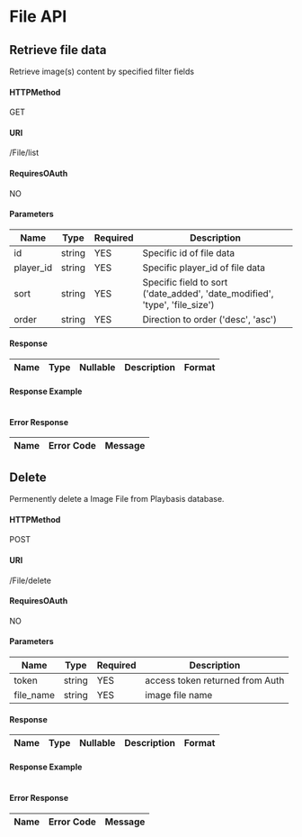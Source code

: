 # File API
## Retrieve file data
Retrieve image(s) content by specified filter fields
#### HTTPMethod
GET
#### URI
/File/list
#### RequiresOAuth
NO
#### Parameters
| Name | Type | Required | Description | 
 | --- | --- | --- |--- |
| id | string | YES | Specific id of file data | 
| player_id | string | YES | Specific player_id of file data | 
| sort | string | YES | Specific field to sort ('date_added', 'date_modified', 'type', 'file_size') | 
| order | string | YES | Direction to order ('desc', 'asc') | 
#### Response
| Name | Type | Nullable | Description | Format| 
| --- | --- | --- | --- | --- |
#### Response Example
```json 

 ```
#### Error Response
| Name | Error Code | Message | 
 | --- | --- | --- |
## Delete
Permenently delete a Image File from Playbasis database.
#### HTTPMethod
POST
#### URI
/File/delete
#### RequiresOAuth
NO
#### Parameters
| Name | Type | Required | Description | 
 | --- | --- | --- |--- |
| token | string | YES | access token returned from Auth | 
| file_name | string | YES | image file name | 
#### Response
| Name | Type | Nullable | Description | Format| 
| --- | --- | --- | --- | --- |
#### Response Example
```json 

 ```
#### Error Response
| Name | Error Code | Message | 
 | --- | --- | --- |

